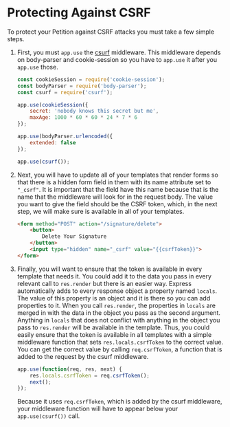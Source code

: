 # Protecting Against CSRF

To protect your Petition against CSRF attacks you must take a few simple steps.

1. First, you must `app.use` the [csurf](https://github.com/expressjs/csurf) middleware. This middleware depends on body-parser and cookie-session so you have to `app.use` it after you `app.use` those.
    ```js
    const cookieSession = require('cookie-session');
    const bodyParser = require('body-parser');
    const csurf = require('csurf');

    app.use(cookieSession({
        secret: 'nobody knows this secret but me',
        maxAge: 1000 * 60 * 60 * 24 * 7 * 6
    });

    app.use(bodyParser.urlencoded({
        extended: false
    });

    app.use(csurf()); 
    ```

2. Next, you will have to update all of your templates that render forms so that there is a hidden form field in them with its name attribute set to `"_csrf"`. It is important that the field have this name because that is the name that the middleware will look for in the request body. The value you want to give the field should be the CSRF token, which, in the next step, we will make sure is available in all of your templates.

   ```html
   <form method="POST" action="/signature/delete">
       <button>
           Delete Your Signature
       </button>
       <input type="hidden" name="_csrf" value="{{csrfToken}}">
   </form>
   ```

3. Finally, you will want to ensure that the token is available in every template that needs it. You could add it to the data you pass in every relevant call to `res.render` but there is an easier way. Express automatically adds to every response object a property named `locals`. The value of this property is an object and it is there so you can add properties to it. When you call `res.render`, the properties in `locals` are merged in with the data in the object you pass as the second argument. Anything in `locals` that does not conflict with anything in the object you pass to `res.render` will be available in the template. Thus, you could easily ensure that the token is available in all templates with a simple middleware function that sets `res.locals.csrfToken` to the correct value. You can get the correct value by calling `req.csrfToken`, a function that is added to the request by the csurf middleware. 
   ```js
   app.use(function(req, res, next) {
       res.locals.csrfToken = req.csrfToken();
       next();
   });	
   ```
   Because it uses `req.csrfToken`, which is added by the csurf middleware, your middleware function will have to appear below your `app.use(csurf())` call.

 
